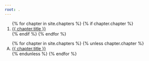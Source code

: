 ```yaml
---
root: .
---
```

<ol>
{% for chapter in site.chapters %}
  {% if chapter.chapter %}
  <li><a href="{{ chapter.slug | prepend: './' | append: '/' }}">{{ chapter.title }}</a></li>
  {% endif %}
{% endfor %}
</ol>

<ol type="A">
{% for chapter in site.chapters %}
  {% unless chapter.chapter %}
  <li><a href="{{ chapter.slug | prepend: './' | append: '/' }}">{{ chapter.title }}</a></li>
  {% endunless %}
{% endfor %}
</ol>

